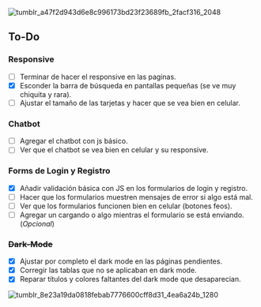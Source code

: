 ![tumblr_a47f2d943d6e8c996173bd23f23689fb_2facf316_2048](https://github.com/user-attachments/assets/7ea03af3-6717-4233-bb2a-5b013ebf5d0e)


## To-Do 

### Responsive
- [ ] Terminar de hacer el responsive en las paginas.
- [x] Esconder la barra de búsqueda en pantallas pequeñas (se ve muy chiquita y rara).
- [ ] Ajustar el tamaño de las tarjetas y hacer que se vea bien en celular.

### Chatbot
- [ ] Agregar el chatbot con js básico.
- [ ] Ver que el chatbot se vea bien en celular y su responsive.

### Forms de Login y Registro
- [x] Añadir validación básica con JS en los formularios de login y registro.
- [ ] Hacer que los formularios muestren mensajes de error si algo está mal.
- [ ] Ver que los formularios funcionen bien en celular (botones feos).
- [ ] Agregar un cargando o algo mientras el formulario se está enviando. (*Opcional*)

### ~~Dark-Mode~~
- [x] Ajustar por completo el dark mode en las páginas pendientes.
- [x] Corregir las tablas que no se aplicaban en dark mode.
- [x] Reparar títulos y colores faltantes del dark mode que desaparecian.

![tumblr_8e23a19da0818febab7776600cff8d31_4ea6a24b_1280](https://github.com/user-attachments/assets/dc5fc36c-35eb-4464-a697-dd7fba404233)

